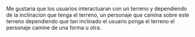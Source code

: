 Me gustaria que los usuarios interactuaran con un terreno y dependiendo de la inclinacion que tenga el terreno, un personaje que camina sobre este terreno dependiendo que tan inclinado el usuario ponga el terreno el personaje camine de una forma u otra.

